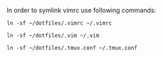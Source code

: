 In order to symlink vimrc use following commands:

    ln -sf ~/dotfiles/.vimrc ~/.vimrc

    ln -sf ~/dotfiles/.vim ~/.vim

    ln -sf ~/dotfiles/.tmux.conf ~/.tmux.conf
